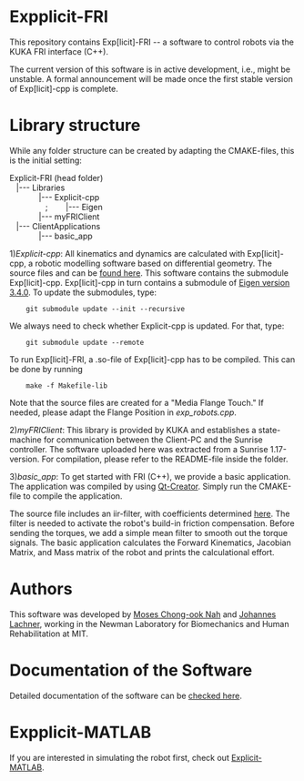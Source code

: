 # Expplicit-FRI
This repository contains Exp[licit]-FRI -- a software to control robots via the KUKA FRI interface (C++). 

The current version of this software is in active development, i.e., might be unstable. A formal announcement will be made once the first stable version of Exp[licit]-cpp is complete.

# Library structure
While any folder structure can be created by adapting the CMAKE-files, this is the initial setting:

Explicit-FRI (head folder)<br />
&nbsp;&nbsp;&nbsp;|--- Libraries<br />
&nbsp;&nbsp;&nbsp;&nbsp;&nbsp;&nbsp;&nbsp;&nbsp;&nbsp;&nbsp;&nbsp;&nbsp;&nbsp;|--- Explicit-cpp<br />
&nbsp;&nbsp;&nbsp;&nbsp;&nbsp;&nbsp;&nbsp;&nbsp;&nbsp;&nbsp;&nbsp;&nbsp;&nbsp;&nbsp;&nbsp;&nbsp;;&nbsp;&nbsp;&nbsp;&nbsp;&nbsp;&nbsp;&nbsp;&nbsp;|--- Eigen<br />
&nbsp;&nbsp;&nbsp;&nbsp;&nbsp;&nbsp;&nbsp;&nbsp;&nbsp;&nbsp;&nbsp;&nbsp;&nbsp;|--- myFRIClient<br />
&nbsp;&nbsp;&nbsp;|--- ClientApplications<br />
&nbsp;&nbsp;&nbsp;&nbsp;&nbsp;&nbsp;&nbsp;&nbsp;&nbsp;&nbsp;&nbsp;&nbsp;&nbsp;|--- basic_app

1)*Explicit-cpp*: All kinematics and dynamics are calculated with Exp[licit]-cpp, a robotic modelling software based on differential geometry. The source files and can be [found here](https://github.com/explicit-robotics/Explicit-cpp). This software contains the submodule Exp[licit]-cpp. Exp[licit]-cpp in turn contains a submodule of [Eigen version 3.4.0](https://gitlab.com/libeigen/eigen/-/releases/3.4.0). To update the submodules, type:
```
    git submodule update --init --recursive
```
We always need to check whether Explicit-cpp is updated. For that, type:
```
    git submodule update --remote
```
To run Exp[licit]-FRI, a .so-file of Exp[licit]-cpp has to be compiled. This can be done by running
```
    make -f Makefile-lib
```

 Note that the source files are created for a "Media Flange Touch." If needed, please adapt the Flange Position in *exp_robots.cpp*.  

2)*myFRIClient*: This library is provided by KUKA and establishes a state-machine for communication between the Client-PC and the Sunrise controller. The software uploaded here was extracted from a Sunrise 1.17-version. For compilation, please refer to the README-file inside the folder.

3)*basic_app*: To get started with FRI (C++), we provide a basic application. The application was compiled by using [Qt-Creator](https://www.qt.io/product/development-tools). Simply run the CMAKE-file to compile the application.

The source file includes an iir-filter, with coefficients determined [here](http://www.winfilter.20m.com/). The filter is needed to activate the robot's build-in friction compensation. Before sending the torques, we add a simple mean filter to smooth out the torque signals. The basic application calculates the Forward Kinematics, Jacobian Matrix, and Mass matrix of the robot and prints the calculational effort. 

# Authors
This software was developed by [Moses Chong-ook Nah](https://mosesnah-shared.github.io/) and [Johannes Lachner](https://jlachner.github.io/), working in the Newman Laboratory for Biomechanics and Human Rehabilitation at MIT.

# Documentation of the Software 
Detailed documentation of the software can be [checked here](https://explicit-robotics.github.io/).

# Expplicit-MATLAB
If you are interested in simulating the robot first, check out [Explicit-MATLAB](https://github.com/explicit-robotics/Explicit-MATLAB).
